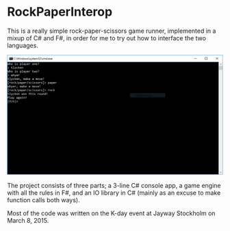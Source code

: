 # RockPaperInterop

This is a really simple rock-paper-scissors game runner, implemented in
a mixup of C# and F#, in order for me to try out how to interface the two
languages.

![Screenshot](https://raw.githubusercontent.com/tlycken/fs-cs-interop/master/doc/RPS.png)

The project consists of three parts; a 3-line C# console app, a game engine
with all the rules in F#, and an IO library in C# (mainly as an excuse to
make function calls both ways).

Most of the code was written on the K-day event at Jayway Stockholm on
March 8, 2015.
